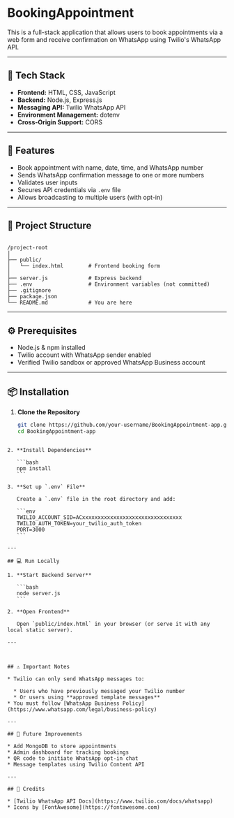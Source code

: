 # BookingAppointment

This is a full-stack application that allows users to book appointments via a web form and receive confirmation on WhatsApp using Twilio's WhatsApp API.

---

## 🔧 Tech Stack

- **Frontend:** HTML, CSS, JavaScript
- **Backend:** Node.js, Express.js
- **Messaging API:** Twilio WhatsApp API
- **Environment Management:** dotenv
- **Cross-Origin Support:** CORS

---

## 🚀 Features

- Book appointment with name, date, time, and WhatsApp number
- Sends WhatsApp confirmation message to one or more numbers
- Validates user inputs
- Secures API credentials via `.env` file
- Allows broadcasting to multiple users (with opt-in)

---

## 📁 Project Structure

```

/project-root
│
├── public/
│   └── index.html        # Frontend booking form
│
├── server.js             # Express backend
├── .env                  # Environment variables (not committed)
├── .gitignore
├── package.json
└── README.md             # You are here

````

---

## ⚙️ Prerequisites

- Node.js & npm installed
- Twilio account with WhatsApp sender enabled
- Verified Twilio sandbox or approved WhatsApp Business account

---

## 📦 Installation

1. **Clone the Repository**
   ```bash
   git clone https://github.com/your-username/BookingAppointment-app.git
   cd BookingAppointment-app
````

2. **Install Dependencies**

   ```bash
   npm install
   ```

3. **Set up `.env` File**

   Create a `.env` file in the root directory and add:

   ```env
   TWILIO_ACCOUNT_SID=ACxxxxxxxxxxxxxxxxxxxxxxxxxxxxxxxx
   TWILIO_AUTH_TOKEN=your_twilio_auth_token
   PORT=3000
   ```

---

## 💻 Run Locally

1. **Start Backend Server**

   ```bash
   node server.js
   ```

2. **Open Frontend**

   Open `public/index.html` in your browser (or serve it with any local static server).

---



## ⚠️ Important Notes

* Twilio can only send WhatsApp messages to:

  * Users who have previously messaged your Twilio number
  * Or users using **approved template messages**
* You must follow [WhatsApp Business Policy](https://www.whatsapp.com/legal/business-policy)

---

## 📎 Future Improvements

* Add MongoDB to store appointments
* Admin dashboard for tracking bookings
* QR code to initiate WhatsApp opt-in chat
* Message templates using Twilio Content API

---

## 🤝 Credits

* [Twilio WhatsApp API Docs](https://www.twilio.com/docs/whatsapp)
* Icons by [FontAwesome](https://fontawesome.com)

